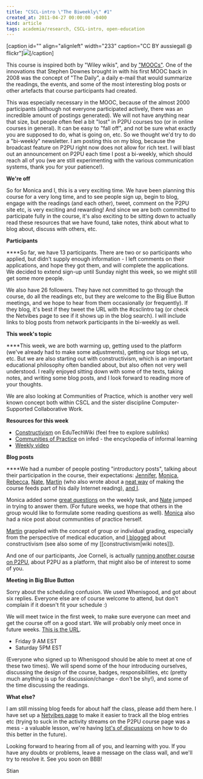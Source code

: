 ```yaml
---
title: "CSCL-intro \"The Biweekly\" #1"
created_at: 2011-04-27 00:00:00 -0400
kind: article
tags: academia/research, CSCL-intro, open-education
---
```


[caption id="" align="alignleft" width="233" caption="CC BY aussiegall @
flickr"]![](http://farm3.static.flickr.com/2618/4085532798_ce444d93e3.jpg)[/caption]

This course is inspired both by "Wiley wikis", and by
["MOOCs"](http://ltc.umanitoba.ca/connectivism/?m=200807). One of the
innovations that Stephen Downes brought in with his first MOOC back in
2008 was the concept of "The Daily", a daily e-mail that would summarize
the readings, the events, and some of the most interesting blog posts or
other artefacts that course participants had created.

This was especially necessary in the MOOC, because of the almost 2000
participants (although not everyone participated actively, there was an
incredible amount of postings generated). We will not have anything near
that size, but people often feel a bit "lost" in P2PU courses too (or in
online courses in general). It can be easy to "fall off", and not be
sure what exactly you are supposed to do, what is going on, etc. So we
thought we'd try to do a "bi-weekly" newsletter. I am posting this on my
blog, because the broadcast feature on P2PU right now does not allow for
rich text. I will blast out an announcement on P2PU each time I post a
bi-weekly, which should reach all of you (we are still experimenting
with the various communication systems, thank you for your patience!).

**We're off**

So for Monica and I, this is a very exciting time. We have been planning
this course for a very long time, and to see people sign up, begin to
blog, engage with the readings (and each other), tweet, comment on the
P2PU site etc, is very exciting and rewarding! And since we are both
committed to participate fully in the course, it's also exciting to be
sitting down to actually read these resources that we have found, take
notes, think about what to blog about, discuss with others, etc.

**Participants**

****So far, we have 13 participants. There are two or so participants
who applied, but didn't supply enough information - I left comments on
their applications, and hope they got them, and will complete the
applications. We decided to extend sign-up until Sunday night this week,
so we might still get some more people.

We also have 26 followers. They have not committed to go through the
course, do all the readings etc, but they are welcome to the Big Blue
Button meetings, and we hope to hear from them occasionally (or
frequently). If they blog, it's best if they tweet the URL with the
\#csclintro tag (or check the Netvibes page to see if it shows up in the
blog search). I will include links to blog posts from network
participants in the bi-weekly as well.

**This week's topic**

****This week, we are both warming up, getting used to the platform
(we've already had to make some adjustments), getting our blogs set up,
etc. But we are also starting out with constructivism, which is an
important educational philosophy often bandied about, but also often not
very well understood. I really enjoyed sitting down with some of the
texts, taking notes, and writing some blog posts, and I look forward to
reading more of your thoughts.

We are also looking at Communities of Practice, which is another very
well known concept both within CSCL and the sister discipline
Computer-Supported Collaborative Work.

**Resources for this week**

-   [Constructivism](http://edutechwiki.unige.ch/en/Constructivism) on
  EduTechWiki (feel free to explore sublinks)
-   [Communities of
  Practice](http://www.infed.org/biblio/communities_of_practice.htm)
  on infed - the encyclopedia of informal learning
-   [Weekly video](http://www.youtube.com/watch?v=uUQ6fSvLBVM)

**Blog posts**

****We had a number of people posting "introductory posts", talking
about their participation in the course, their expectations:
[Jennifer](http://jenniferclaro.wordpress.com/2011/04/26/210/),
[Monica](http://reganmian.net/monica/projects/csclintro-course-at-p2pu/),
[Rebecca](http://web.me.com/rebeccacober/Rebecca_Cober/Blog/Entries/2011/4/25_Jump_in_head_first_and_make_sure_you_get_your_feet_wet%21.html),
[Nate](http://ottonomy.net/blog/2011/04/25/welcome-to-cscl-intr/), [Martin](http://kaffeikampala.blogspot.com/2011/04/intro-to-cscl.html)
(who also wrote about a [neat
way](http://kaffeikampala.blogspot.com/2011/04/organizing.html) of
making the course feeds part of his daily Internet reading), [and
I](http://reganmian.net/blog/2011/04/25/new-p2pu-course-intro-to-computer-supported-collaborative-learning/).

Monica added some [great
questions](http://new.p2pu.org/en/groups/introduction-to-the-field-of-computer-supported-co/content/w1w2-intro-to-course-and-to-field/)
on the weekly task, and
[Nate](http://ottonomy.net/blog/2011/04/25/cscl-intro-wk-1-questions/)
jumped in trying to answer them. (For future weeks, we hope that others
in the group would like to formulate some reading questions as well).
[Monica](http://reganmian.net/monica/csclintro/communities-of-practice-situated-learning/)
also had a nice post about communities of practice herself.

[Martin](http://kaffeikampala.blogspot.com/2011/04/i-want-individual-accreditation.html)
grappled with the concept of group or individual grading, especially
from the perspective of medical education, and
[I blogged](http://reganmian.net/blog/2011/04/26/cscl-intro-week-1-constructivism/)
about constructivism (see also some of my [[constructivism|wiki
notes]]).

And one of our participants, Joe Corneli, is actually [running another
course on
P2PU](http://hyperreal-enterprises.posterous.com/p2pu-the-course), about
P2PU as a platform, that might also be of interest to some of you.

**Meeting in Big Blue Button**

Sorry about the scheduling confusion. We used Whenisgood, and got about
six replies. Everyone else are of course welcome to attend, but don't
complain if it doesn't fit your schedule :)

We will meet twice in the first week, to make sure everyone can meet and
get the course off on a good start. We will probably only meet once in
future weeks. [This is the
URL](http://p2pu-bbb.osuosl.org/bigbluebutton/demo/create.jsp?action=invite&meetingID=cscl-intro%27s+meeting).

-   Friday 9 AM EST
-   Saturday 5PM EST

(Everyone who signed up to Whenisgood should be able to meet at one of
these two times). We will spend some of the hour introducing ourselves,
discussing the design of the course, badges, responsibilities, etc
(pretty much anything is up for discussion/change - don't be shy!), and
some of the time discussing the readings.

**What else?**

I am still missing blog feeds for about half the class, please add them
here. I have set up a [Netvibes page](http://netvibes.com/csclintro) to
make it easier to track all the blog entries etc (trying to suck in the
activity streams on the P2PU course page was a mess - a valuable lesson,
we're having [lot's of
discussions](http://lists.p2pu.org/pipermail/p2pu-dev/2011-April/000827.html)
on how to do this better in the future).

Looking forward to hearing from all of you, and learning with you. If
you have any doubts or problems, leave a message on the class wall, and
we'll try to resolve it. See you soon on BBB!

Stian
